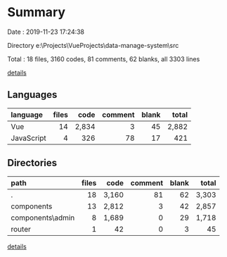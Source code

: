 # Summary

Date : 2019-11-23 17:24:38

Directory e:\Projects\VueProjects\data-manage-system\src

Total : 18 files,  3160 codes, 81 comments, 62 blanks, all 3303 lines

[details](details.md)

## Languages
| language | files | code | comment | blank | total |
| :--- | ---: | ---: | ---: | ---: | ---: |
| Vue | 14 | 2,834 | 3 | 45 | 2,882 |
| JavaScript | 4 | 326 | 78 | 17 | 421 |

## Directories
| path | files | code | comment | blank | total |
| :--- | ---: | ---: | ---: | ---: | ---: |
| . | 18 | 3,160 | 81 | 62 | 3,303 |
| components | 13 | 2,812 | 3 | 42 | 2,857 |
| components\admin | 8 | 1,689 | 0 | 29 | 1,718 |
| router | 1 | 42 | 0 | 3 | 45 |

[details](details.md)